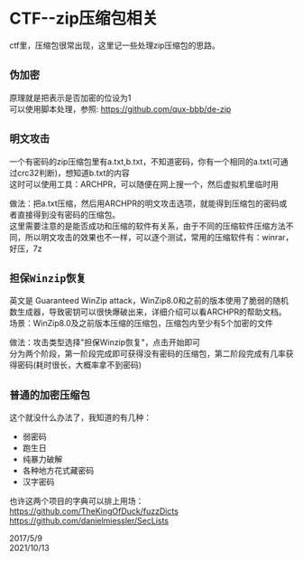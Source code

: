 # CTF--zip压缩包相关

ctf里，压缩包很常出现，这里记一些处理zip压缩包的思路。  

## `伪加密`
原理就是把表示是否加密的位设为1  
可以使用脚本处理，参照: https://github.com/qux-bbb/de-zip  


## `明文攻击`
一个有密码的zip压缩包里有a.txt,b.txt，不知道密码，你有一个相同的a.txt(可通过crc32判断)，想知道b.txt的内容  
这时可以使用工具：ARCHPR，可以随便在网上搜一个，然后虚拟机里临时用  

做法：把a.txt压缩，然后用ARCHPR的明文攻击选项，就能得到压缩包的密码或者直接得到没有密码的压缩包。  
这里需要注意的是能否成功和压缩的软件有关系，由于不同的压缩软件压缩方法不同，所以明文攻击的效果也不一样，可以逐个测试，常用的压缩软件有：winrar，好压，7z  


## `担保Winzip恢复`
英文是 Guaranteed WinZip attack，WinZip8.0和之前的版本使用了脆弱的随机数生成器，导致密钥可以很快爆破出来，详细介绍可以看ARCHPR的帮助文档。  
场景：WinZip8.0及之前版本压缩的压缩包，压缩包内至少有5个加密的文件  

做法：攻击类型选择"担保Winzip恢复"，点击开始即可  
分为两个阶段，第一阶段完成即可获得没有密码的压缩包，第二阶段完成有几率获得密码(耗时很长，大概率拿不到密码)  


## `普通的加密压缩包`
这个就没什么办法了，我知道的有几种：  
- 弱密码
- 跑生日
- 纯暴力破解
- 各种地方花式藏密码
- 汉字密码

也许这两个项目的字典可以排上用场：  
https://github.com/TheKingOfDuck/fuzzDicts  
https://github.com/danielmiessler/SecLists  


2017/5/9  
2021/10/13  
